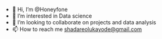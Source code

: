 - 👋 Hi, I’m @Honeyfone
- 👀 I’m interested in Data science
- 💞️ I’m looking to collaborate on projects and data analysis
- 📫 How to reach me shadareolukayode@gmail.com

<!---
Honeyfone/Honeyfone is a ✨ special ✨ repository because its `README.md` (this file) appears on your GitHub profile.
You can click the Preview link to take a look at your changes.
--->
